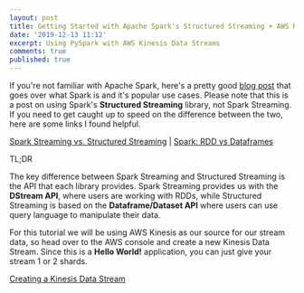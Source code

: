 ```yaml
---
layout: post
title: Getting Started with Apache Spark's Structured Streaming + AWS Kinesis
date: '2019-12-13 11:12'
excerpt: Using PySpark with AWS Kinesis Data Streams
comments: true
published: true
---
```

If you're not familiar with Apache Spark, here's a pretty good [blog post](https://mapr.com/blog/spark-101-what-it-what-it-does-and-why-it-matters/) that goes over what Spark is and it's popular use cases. Please note that this is a post on using Spark's **Structured Streaming** library, not Spark Streaming. If you need to get caught up to speed on the difference between the two, here are some links I found helpful.

[Spark Streaming vs. Structured Streaming](https://dzone.com/articles/spark-streaming-vs-structured-streaming) | 
[Spark: RDD vs Dataframes](https://blog.knoldus.com/spark-rdd-vs-dataframes/)

TL;DR

The key difference between Spark Streaming and Structured Streaming is the API that each library provides. Spark Streaming provides us with the **DStream API**, where users are working with RDDs, while Structured Streaming is based on the **Dataframe/Dataset API** where users can use query language to manipulate their data.

For this tutorial we will be using AWS Kinesis as our source for our stream data, so head over to the AWS console and create a new Kinesis Data Stream. Since this is a __Hello World!__ application, you can just give your stream 1 or 2 shards.

[Creating a Kinesis Data Stream](https://docs.aws.amazon.com/streams/latest/dev/amazon-kinesis-streams.html)
